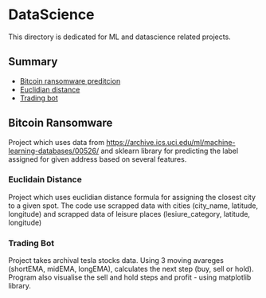 # DataScience

This directory is dedicated for ML and datascience related projects. 


## Summary

  - [Bitcoin ransomware preditcion](#bitcoin-ransomware)
  - [Euclidian distance](#euclidain-distance)
  - [Trading bot](#trading-bot)

## Bitcoin Ransomware

Project which uses data from https://archive.ics.uci.edu/ml/machine-learning-databases/00526/ and sklearn library for predicting the label assigned for given address based on several features.


### Euclidain Distance

Project which uses euclidian distance formula for assigning the closest city to a given spot. The code use scrapped data with cities (city_name, latitude, longitude) and scrapped data of leisure places (lesiure_category, latitude, longitude)


### Trading Bot

Project takes archival tesla stocks data. Using 3 moving avareges (shortEMA, midEMA, longEMA), calculates the next step (buy, sell or hold). Program also visualise the sell and hold steps and profit - using matplotlib library. 
